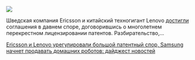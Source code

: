 <!--2025-04-13 09:00:54-->
<div class="yb">
  <div class="rss habr"><img src="https://habrastorage.org/getpro/habr/upload_files/be1/539/1d3/be15391d37e48db862338a65d85c3ea5.png" /><p>Шведская компания Ericsson и китайский техногигант Lenovo <a href="https://www.verdict.co.uk/ericsson-lenovo-patent-dispute/?cf-view"><u>достигли</u></a> соглашения в давнем споре, договорившись о многолетнем перекрестном лицензировании патентов. Разбирательство,... <p class="titl"><a href="https://habr.com/ru/companies/onlinepatent/news/900056/?utm_source=habrahabr&utm_medium=rss&utm_campaign=900056">Ericsson и Lenovo урегулировали большой патентный спор, Samsung начнет продавать домашних роботов: дайджест новостей</a></p></div>
</div>
